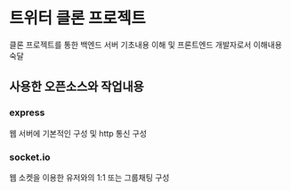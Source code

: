 # 트위터 클론 프로젝트
클론 프로젝트를 통한 백엔드 서버 기초내용 이해 및 프론트엔드 개발자로서 이해내용 숙달

## 사용한 오픈소스와 작업내용

### express
웹 서버에 기본적인 구성 및 http 통신 구성

### socket.io
웹 소켓을 이용한 유저와의 1:1 또는 그룹채팅 구성
